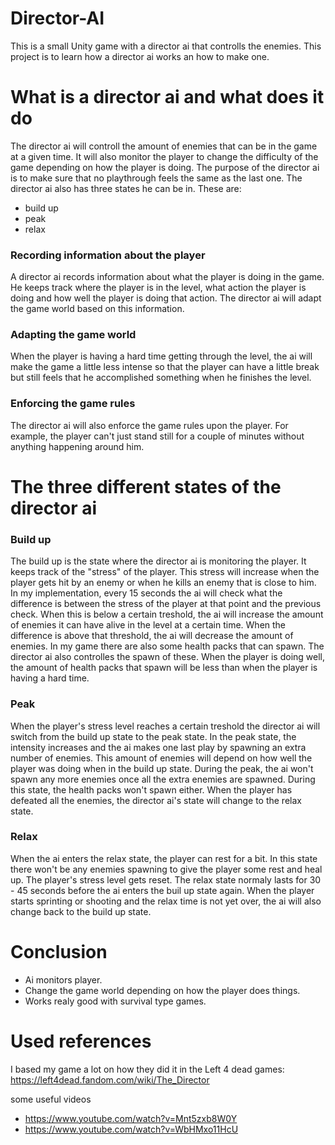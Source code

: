 # Director-AI
This is a small Unity game with a director ai that controlls the enemies.
This project is to learn how a director ai works an how to make one.

# What is a director ai and what does it do

The director ai will controll the amount of enemies that can be in the game at a given time. It will also monitor the player to change the difficulty of the game depending on how the player is doing. The purpose of the director ai is to make sure that no playthrough feels the same as the last one. The director ai also has three states he can be in. These are:
  - build up
  - peak
  - relax
  

### Recording information about the player
A director ai records information about what the player is doing in the game. He keeps track where the player is in the level, what action the player is doing and how well the player is doing that action. The director ai will adapt the game world based on this information. 

### Adapting the game world
When the player is having a hard time getting through the level, the ai will make the game a little less intense so that the player can have a little break but still feels that he accomplished something when he finishes the level.

### Enforcing the game rules
The director ai will also enforce the game rules upon the player. For example, the player can't just stand still for a couple of minutes without anything happening around him.

# The three different states of the director ai

### Build up
The build up is the state where the director ai is monitoring the player. It keeps track of the "stress" of the player. This stress will increase when the player gets hit by an enemy or when he kills an enemy that is close to him. In my implementation, every 15 seconds the ai will check what the difference is between the stress of the player at that point and the previous check. When this is below a certain treshold, the ai will increase the amount of enemies it can have alive in the level at a certain time. When the difference is above that threshold, the ai will decrease the amount of enemies. In my game there are also some health packs that can spawn. The director ai also controlles the spawn of these. When the player is doing well, the amount of health packs that spawn will be less than when the player is having a hard time.

### Peak
When the player's stress level reaches a certain treshold the director ai will switch from the build up state to the peak state. In the peak state, the intensity increases and the ai makes one last play by spawning an extra number of enemies. This amount of enemies will depend on how well the player was doing when in the build up state. During the peak, the ai won't spawn any more enemies once all the extra enemies are spawned. During this state, the health packs won't spawn either. When the player has defeated all the enemies, the director ai's state will change to the relax state.

### Relax
When the ai enters the relax state, the player can rest for a bit. In this state there won't be any enemies spawning to give the player some rest and heal up. The player's stress level gets reset. The relax state normaly lasts for 30 - 45 seconds before the ai enters the buil up state again. When the player starts sprinting or shooting and the relax time is not yet over, the ai will also change back to the build up state.

# Conclusion
  - Ai monitors player.
  - Change the game world depending on how the player does things.
  - Works realy good with survival type games.
  
 # Used references
 I based my game a lot on how they did it in the Left 4 dead games: https://left4dead.fandom.com/wiki/The_Director
 
 some useful videos
  - https://www.youtube.com/watch?v=Mnt5zxb8W0Y
  - https://www.youtube.com/watch?v=WbHMxo11HcU


